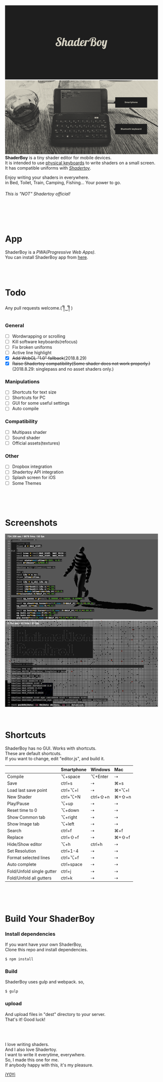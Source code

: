 <img src="https://github.com/iY0Yi/ShaderBoy/blob/master/_index/img/sb_logo_1240x600.png"></br>
<img src="https://github.com/iY0Yi/ShaderBoy/blob/master/_index/img/sb_example.png"></br>
<strong>ShaderBoy</strong> is a tiny shader editor for mobile devices.</br>
It is intended to use [physical keyboards](https://www.google.co.jp/search?q=smartphone+bluetooth+keyboard&source=lnms&tbm=isch&sa=X&ved=0ahUKEwi-kZzK_4fdAhXRdd4KHSp3BOcQ_AUICigB&biw=1440&bih=781) to write shaders on a small screen.</br>
It has compatible uniforms with <a href="https://www.shadertoy.com/"><em>Shadertoy</em></a>.</br>

Enjoy writing your shaders in everywhere.</br>
in Bed, Toilet, Train, Camping, Fishing...
Your power to go.</br>
  
###### *This is "NOT" Shadertoy official!*    
</br>
</br>
</br>
  
# App
ShaderBoy is a *PWA(Progressive Web Apps).*  
You can install ShaderBoy app from [here](https://shaderboy.net/).  
</br>
</br>
</br>
  
# Todo
Any pull requests welcome.( ༎ຶ‿༎ຶ )
  
### General
- [ ] Wordwrapping or scrolling
- [ ] Kill software keyboards(refocus)
- [ ] Fix broken uniforms
- [ ] Active line highlight
- [X] ~~Add WebGL "1.0" fallback~~(2018.8.29)
- [X] ~~Raise Shadertoy compatibility(Some shader does not work properly.)~~(2018.8.29: singlepass and no asset shaders only.)
  
### Manipulations
- [ ] Shortcuts for text size
- [ ] Shortcuts for PC
- [ ] GUI for some useful settings
- [ ] Auto compile

### Compatibility
- [ ] Multipass shader
- [ ] Sound shader
- [ ] Official assets(textures)

### Other
- [ ] Dropbox integration
- [ ] Shadertoy API integration
- [ ] Splash screen for iOS
- [ ] Some Themes
  
</br>
</br>
</br>
  
# Screenshots
<img src="https://github.com/iY0Yi/ShaderBoy/blob/master/asset/screenshots/screenshots3.png">  
<img src="https://github.com/iY0Yi/ShaderBoy/blob/master/asset/screenshots/screenshots4.png">  
</br>
</br>
</br>
  
# Shortcuts
ShaderBoy has no GUI. Works with shortcuts.  
These are default shortcuts.  
If you want to change, edit "editor.js", and build it.  
  
|   | Smartphone | Windows | Mac |
|:---|:---|:---|:---|
| Compile | ⌥+space | ⌥+Enter | ⇢ |
| Save | ctrl+s | ⇢ | ⌘+s |
| Load last save point | ctrl+⌥+l | ⇢ | ⌘+⌥+l |
| New Shader | ctrl+⌥+N | ctrl+⇧+n | ⌘+⇧+n |
| Play/Pause | ⌥+up | ⇢ | ⇢ |
| Reset time to 0 | ⌥+down | ⇢ | ⇢ |
| Show Common tab | ⌥+right | ⇢ | ⇢ |
| Show Image tab | ⌥+left | ⇢ | ⇢ |
| Search | ctrl+f | ⇢ | ⌘+f |
| Replace | ctrl+⇧+f | ⇢ | ⌘+⇧+f |
| Hide/Show editor | ⌥+h | ctrl+h | ⇢ |
| Set Resolution | ctrl+1-4 | ⇢ | ⇢ |
| Format selected lines | ctrl+⌥+f | ⇢ | ⇢ |
| Auto complete | ctrl+space | ⇢ | ⇢ |
| Fold/Unfold single gutter | ctrl+j | ⇢ | ⇢ |
| Fold/Unfold all gutters | ctrl+k | ⇢ | ⇢ |
</br>
</br>
</br>
  
# Build Your ShaderBoy
### Install dependencies
If you want have your own ShaderBoy,  
Clone this repo and install dependencies.  
```
$ npm install
```
  
### Build
ShaderBoy uses gulp and webpack. so,  
```
$ gulp
```
  
### upload
And upload files in "dest" directory to your server.  
That's it! Good luck!  
</br>
</br>
</br>
  
I love writing shaders.  
And I also love Shadertoy.  
I want to write it everytime, everywhere.  
So, I made this one for me.  
If anybody happy with this, it's my pleasure.  
  
[iY0Yi](https://twitter.com/iY0Yi/)
</br>
</br>
</br>
